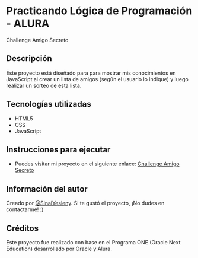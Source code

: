 # Practicando Lógica de Programación - ALURA
Challenge Amigo Secreto

## Descripción
Este proyecto está diseñado para para mostrar mis conocimientos en JavaScript al crear un lista de amigos (según el usuario lo indique) y luego realizar un sorteo de esta lista.

## Tecnologías utilizadas
- HTML5
- CSS
- JavaScript

## Instrucciones para ejecutar
- Puedes visitar mi proyecto en el siguiente enlace: [Challenge Amigo Secreto](https://sinaiyesleny.github.io/challenge-amigo-secreto/) 

## Información del autor
Creado por [@SinaiYesleny](https://github.com/SinaiYesleny).  Si te gustó el proyecto, ¡No dudes en contactarme! :)

## Créditos
Este proyecto fue realizado con base en el Programa ONE (Oracle Next Education) desarrollado por Oracle y Alura.